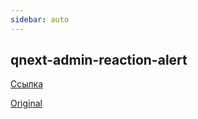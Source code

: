 ```yaml
---
sidebar: auto
---
```


## qnext-admin-reaction-alert

[Ссылка](https://t.me/QNextSupportBot?start=cmd_MDFNTjJ8SUk3NHxDTWJ1bQ)

[Original](https://telegra.ph/qnext-admin-reaction-alert-04-25)
